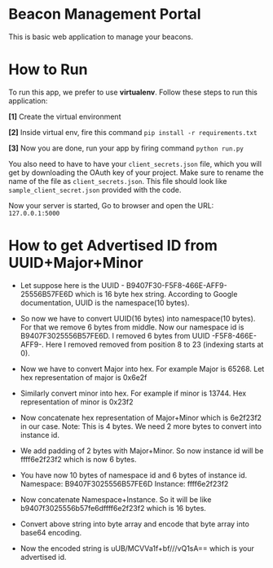Beacon Management Portal
=========================
This is basic web application to manage your beacons.


How to Run
==========
To run this app, we prefer to use **virtualenv**. Follow these steps to run
this application:

**[1]** Create the virtual environment

**[2]** Inside virtual env, fire this command `pip install -r requirements.txt`

**[3]** Now you are done, run your app by firing command `python run.py`

You also need to have to have your `client_secrets.json` file, which you will get by downloading the OAuth key of your project. Make sure to rename the name of the file as `client_secrets.json`. This file should look like `sample_client_secret.json` provided with the code.

Now your server is started, Go to browser and open the URL: `127.0.0.1:5000`


How to get Advertised ID from UUID+Major+Minor
==============================================


* Let suppose here is the UUID - B9407F30-F5F8-466E-AFF9-25556B57FE6D which is 16 byte hex string. According to Google documentation, UUID is the namespace(10 bytes).

* So now we have to convert UUID(16 bytes) into namespace(10 bytes). For that we remove 6 bytes from middle. Now our namespace id is B9407F3025556B57FE6D. I removed 6 bytes from UUID -F5F8-466E-AFF9-. Here I removed removed from position 8 to 23 (indexing starts at 0).

* Now we have to convert Major into hex. For example Major is 65268. Let hex representation of major is 0x6e2f

* Similarly convert minor into hex. For example if minor is 13744. Hex representation of minor is 0x23f2

* Now concatenate hex representation of Major+Minor which is 6e2f23f2 in our case. Note: This is 4 bytes. We need 2 more bytes to convert into instance id.

* We add padding of 2 bytes with Major+Minor. So now instance id will be ffff6e2f23f2 which is now 6 bytes.

* You have now 10 bytes of namespace id and 6 bytes of instance id.
      Namespace: B9407F3025556B57FE6D
      Instance: ffff6e2f23f2

* Now concatenate Namespace+Instance. So it will be like  b9407f3025556b57fe6dffff6e2f23f2 which is 16  bytes.

* Convert above string into byte array and encode that byte array into base64 encoding.

* Now the encoded string is uUB/MCVVa1f+bf///vQ1sA== which is your advertised id.
